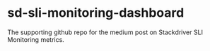 # sd-sli-monitoring-dashboard
The supporting github repo for the medium post on Stackdriver SLI Monitoring metrics.
